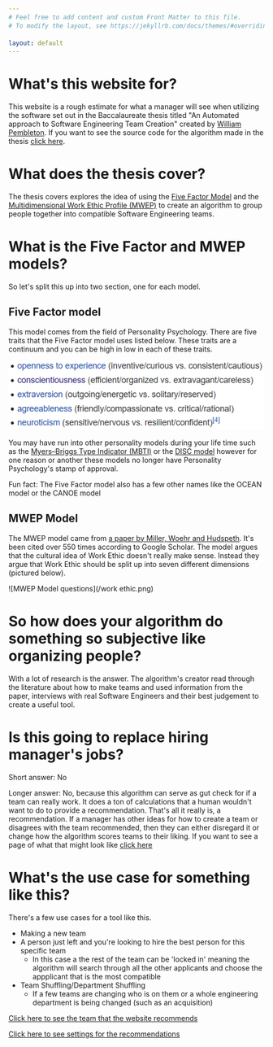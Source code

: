 ```yaml
---
# Feel free to add content and custom Front Matter to this file.
# To modify the layout, see https://jekyllrb.com/docs/themes/#overriding-theme-defaults

layout: default
---
```


# What's this website for?

This website is a rough estimate for what a manager will see when utilizing the software set out in the Baccalaureate thesis titled "An Automated approach to Software Engineering Team Creation" created by [William Pembleton](https://github.com/Iotaslair). If you want to see the source code for the algorithm made in the thesis [click here](https://github.com/Iotaslair/Thesis-Project).

# What does the thesis cover?
The thesis covers explores the idea of using the [Five Factor Model](https://en.wikipedia.org/wiki/Big_Five_personality_traits) and the [Multidimensional Work Ethic Profile (MWEP)](https://citeseerx.ist.psu.edu/viewdoc/download?doi=10.1.1.632.514&rep=rep1&type=pdf) to create an algorithm to group people together into compatible Software Engineering teams.

# What is the Five Factor and MWEP models?
So let's split this up into two section, one for each model.

## Five Factor model
This model comes from the field of Personality Psychology. There are five traits that the Five Factor model uses listed below. These traits are a continuum and you can be high in low in each of these traits.

![Five Factor model image](/ffm.png)

You may have run into other personality models during your life time such as the [Myers–Briggs Type Indicator (MBTI)](https://en.wikipedia.org/wiki/Myers%E2%80%93Briggs_Type_Indicator) or the [DISC model](https://en.wikipedia.org/wiki/DISC_assessment) however for one reason or another these models no longer have Personality Psychology's stamp of approval.

Fun fact: The Five Factor model also has a few other names like the OCEAN model or the CANOE model

## MWEP Model
The MWEP model came from [a paper by Miller, Woehr and Hudspeth](https://citeseerx.ist.psu.edu/viewdoc/download?doi=10.1.1.632.514&rep=rep1&type=pdf). It's been cited over 550 times according to Google Scholar.
The model argues that the cultural idea of Work Ethic doesn't really make sense. Instead they argue that Work Ethic should be split up into seven different dimensions (pictured below).

![MWEP Model questions](/work ethic.png)

# So how does your algorithm do something so subjective like organizing people?
With a lot of research is the answer. The algorithm's creator read through the literature about how to make teams and used information from the paper, interviews with real Software Engineers and their best judgement to create a useful tool.

# Is this going to replace hiring manager's jobs?
Short answer: No

Longer answer: No, because this algorithm can serve as gut check for if a team can really work. It does a ton of calculations that a human wouldn't want to do to provide a recommendation. That's all it really is, a recommendation. If a manager has other ideas for how to create a team or disagrees with the team recommended, then they can either disregard it or change how the algorithm scores teams to their liking. If you want to see a page of what that might look like [click here](./settings)

# What's the use case for something like this?
There's a few use cases for a tool like this.

* Making a new team
* A person just left and you're looking to hire the best person for this specific team
	* In this case a the rest of the team can be 'locked in' meaning the algorithm will search through all the other applicants and choose the appplicant that is the most compatible
* Team Shuffling/Department Shuffling
	* If a few teams are changing who is on them or a whole engineering department is being changed (such as an acquisition)


[Click here to see the team that the website recommends](./team)

[Click here to see settings for the recommendations](./settings)